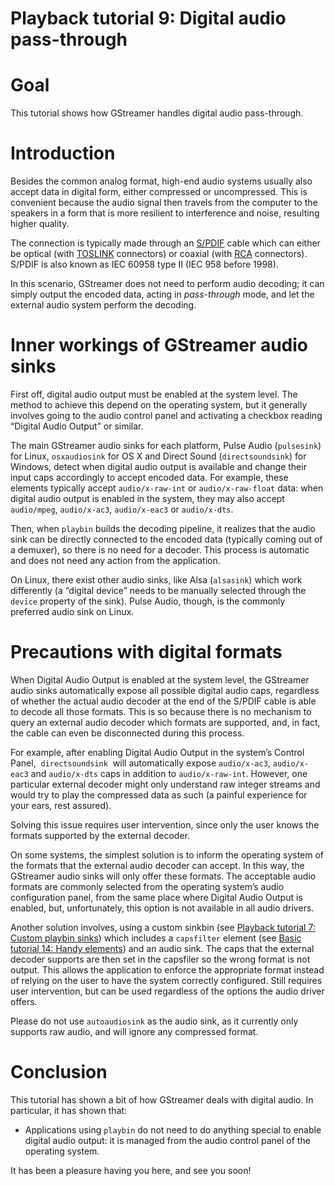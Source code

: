 # Playback tutorial 9: Digital audio pass-through

# Goal

This tutorial shows how GStreamer handles digital audio pass-through.

# Introduction

Besides the common analog format, high-end audio systems usually also
accept data in digital form, either compressed or uncompressed. This is
convenient because the audio signal then travels from the computer to
the speakers in a form that is more resilient to interference and noise,
resulting higher quality.

The connection is typically made through an
[S/PDIF](http://en.wikipedia.org/wiki/SPDIF) cable which can either be
optical (with [TOSLINK](http://en.wikipedia.org/wiki/TOSLINK)
connectors) or coaxial (with [RCA](http://en.wikipedia.org/wiki/RCA)
connectors). S/PDIF is also known as IEC 60958 type II (IEC 958 before
1998).

In this scenario, GStreamer does not need to perform audio decoding; it
can simply output the encoded data, acting in *pass-through* mode, and
let the external audio system perform the decoding.

# Inner workings of GStreamer audio sinks

First off, digital audio output must be enabled at the system level. The
method to achieve this depend on the operating system, but it generally
involves going to the audio control panel and activating a checkbox
reading “Digital Audio Output” or similar.

The main GStreamer audio sinks for each platform, Pulse Audio
(`pulsesink`) for Linux, `osxaudiosink` for OS X and Direct Sound
(`directsoundsink`) for Windows, detect when digital audio output is
available and change their input caps accordingly to accept encoded
data. For example, these elements typically accept `audio/x-raw-int` or
`audio/x-raw-float` data: when digital audio output is enabled in the
system, they may also accept `audio/mpeg`, `audio/x-ac3`,
`audio/x-eac3` or `audio/x-dts`.

Then, when `playbin` builds the decoding pipeline, it realizes that the
audio sink can be directly connected to the encoded data (typically
coming out of a demuxer), so there is no need for a decoder. This
process is automatic and does not need any action from the application.

On Linux, there exist other audio sinks, like Alsa (`alsasink`) which
work differently (a “digital device” needs to be manually selected
through the `device` property of the sink). Pulse Audio, though, is the
commonly preferred audio sink on Linux.

# Precautions with digital formats

When Digital Audio Output is enabled at the system level, the GStreamer
audio sinks automatically expose all possible digital audio caps,
regardless of whether the actual audio decoder at the end of the S/PDIF
cable is able to decode all those formats. This is so because there is
no mechanism to query an external audio decoder which formats are
supported, and, in fact, the cable can even be disconnected during this
process.

For example, after enabling Digital Audio Output in the system’s Control
Panel,  `directsoundsink`  will automatically expose `audio/x-ac3`,
`audio/x-eac3` and `audio/x-dts` caps in addition to `audio/x-raw-int`.
However, one particular external decoder might only understand raw
integer streams and would try to play the compressed data as such (a
painful experience for your ears, rest assured).

Solving this issue requires user intervention, since only the user knows
the formats supported by the external decoder.

On some systems, the simplest solution is to inform the operating system
of the formats that the external audio decoder can accept. In this way,
the GStreamer audio sinks will only offer these formats. The acceptable
audio formats are commonly selected from the operating system’s audio
configuration panel, from the same place where Digital Audio Output is
enabled, but, unfortunately, this option is not available in all audio
drivers.

Another solution involves, using a custom sinkbin (see [Playback
tutorial 7: Custom playbin
sinks](Playback%2Btutorial%2B7%253A%2BCustom%2Bplaybin%2Bsinks.html))
which includes a `capsfilter` element (see [Basic tutorial 14: Handy
elements](Basic%2Btutorial%2B14%253A%2BHandy%2Belements.html)) and an
audio sink. The caps that the external decoder supports are then set in
the capsfiler so the wrong format is not output. This allows the
application to enforce the appropriate format instead of relying on the
user to have the system correctly configured. Still requires user
intervention, but can be used regardless of the options the audio driver
offers.

Please do not use `autoaudiosink` as the audio sink, as it currently
only supports raw audio, and will ignore any compressed format.

# Conclusion

This tutorial has shown a bit of how GStreamer deals with digital audio.
In particular, it has shown that:

  - Applications using `playbin` do not need to do anything special to
    enable digital audio output: it is managed from the audio control
    panel of the operating system.

It has been a pleasure having you here, and see you soon\!
